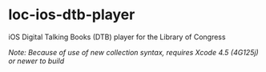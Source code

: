 loc-ios-dtb-player
==================

iOS Digital Talking Books (DTB) player for the Library of Congress

_Note: Because of use of new collection syntax, requires Xcode 4.5 (4G125j) or newer to build_  
